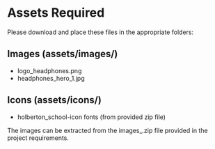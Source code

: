 # Assets Required

Please download and place these files in the appropriate folders:

## Images (assets/images/)
- logo_headphones.png
- headphones_hero_1.jpg

## Icons (assets/icons/)
- holberton_school-icon fonts (from provided zip file)

The images can be extracted from the images_.zip file provided in the project requirements.